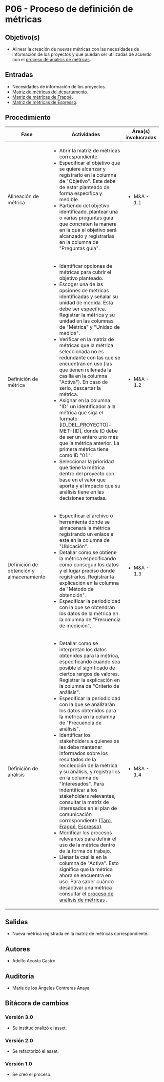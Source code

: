 # P06 - Proceso de definición de métricas

## Objetivo(s)

- Alinear la creación de nuevas métricas con las necesidades de información de los proyectos y que puedan ser utilizadas de acuerdo con el [proceso de análisis de métricas](https://taro-it.github.io/docs/procesos/P22-proceso-analisis-metricas).

## Entradas

- Necesidades de información de los proyectos.
- [Matriz de métricas del departamento](https://docs.google.com/spreadsheets/d/1iPB2uvTLcUs6xwrzPDwUiacKQenPDzABNM7yl2GitkI/edit#gid=0).
- [Matriz de métricas de Frappé](https://docs.google.com/spreadsheets/d/1iPB2uvTLcUs6xwrzPDwUiacKQenPDzABNM7yl2GitkI/edit#gid=1505846577).
- [Matriz de métricas de Espresso](https://docs.google.com/spreadsheets/d/1iPB2uvTLcUs6xwrzPDwUiacKQenPDzABNM7yl2GitkI/edit#gid=16791600).

## Procedimiento

<table>
  <thead>
    <th>Fase</th>
    <th>Actividades</th>
    <th>Área(s) involucradas</th>
  </thead>

  <tbody>
    <tr>
      <td>Alineación  de métrica</td>
      <td>
        <ul align="left">
          <li>Abrir la matriz de métricas correspondiente.</li>
          <li>Especificar el objetivo que se quiere alcanzar y registrarlo en la columna de "Objetivo". Este debe de estar planteado de forma específica y medible.</li>
          <li>Partiendo del objetivo identificado, plantear una o varias preguntas guía que concreten la manera en la que el objetivo será alcanzado y registrarlas en la columna de "Preguntas guía".</li>
        </ul>
      </td>
      <td>
        <ul>
          <li>M&A - 1.1</li>
        </ul>
      </td>
    </tr>
    <tr>
      <td>Definición  de métrica</td>
      <td>
        <ul align="left">
          <li>Identificar opciones de métricas para cubrir el objetivo planteado.</li>
          <li>Escoger una de las opciones de métricas identificadas y señalar su unidad de medida. Esta debe ser especifica. Registrar la métrica y su unidad en las columnas de "Métrica" y "Unidad de medida".</li>
          <li>Verificar en la matriz de métricas que la métrica seleccionada no es redundante con las que se encuentran en uso (las que tienen rellenada la casilla en la columna "Activa"). En caso de serlo, descartar la métrica. </li>
          <li>Asignar en la columna "ID" un identificador a la métrica que siga el formato [ID_DEL_PROYECTO]-MET-[ID], donde ID debe de ser un entero uno más que la métrica anterior. La primera métrica tiene como ID "01".</li>
          <li>Seleccionar la prioridad que tiene la métrica dentro del proyecto con base en el valor que aporta y el impacto que su análisis tiene en las decisiones tomadas.</li>
        </ul>
      </td>
      <td>
        <ul>
          <li>M&A - 1.2</li>
        </ul>
      </td>
    </tr>
    <tr>
      <td>Definición de obtención y almacenamiento</td>
      <td>
        <ul align="left">
          <li>Especificar el archivo o herramienta donde se almacenará la métrica registrando un enlace a este en la columna de "Ubicación".</li>
          <li>Detallar como se obtiene la métrica especificando como conseguir los datos y el lugar preciso donde registrarlos. Registrar la explicación en la columna de "Método de obtención".</li>
          <li>Especificar la periodicidad con la que se obtendrán los datos de la métrica en la columna de "Frecuencia de medición".</li>
        </ul>
      </td>
      <td>
        <ul>
          <li>M&A - 1.3</li>
        </ul>
      </td>
    </tr>
    <tr>
      <td>Definición de análisis</td>
      <td>
        <ul align="left">
          <li>Detallar como se interpretan los datos obtenidos para la métrica, especificando cuando sea posible el significado de ciertos rangos de valores. Registrar la explicación en la columna de "Criterio de análisis".</li>
          <li>Especificar la periodicidad con la que se analizarán los datos obtenidos para la métrica en la columna de "Frecuencia de análisis".</li>
          <li>Identificar los stakeholders a quienes se les debe mantener informados sobre los resultados de la recolección de la métrica y su análisis, y registrarlos en la columna de "Interesados". Para indentificar a los stakeholders relevantes, consultar la matriz de interesados en el plan de comunicación correspondiente (<a href="https://docs.google.com/document/d/1kYryes1hKTYkQ3kTnzVUAklUdh9R8K4m-rjXLyk1LRI/edit#">Taro</a>, <a href="https://docs.google.com/document/d/1kGH1U_97bXjmKr7aNI7CQmQych3FDtbAWG_J6pRdkm4/edit#heading=h.9fiepmd07hop">Frappé</a>, <a href="https://docs.google.com/document/d/19Auo8DCu3hAS-yt8lOKl2ZeIKqRGLWPEfqoljVTOIK0/edit#heading=h.9fiepmd07hop">Espresso</a>).</li>
          <li>Modificar los procesos relevantes para definir el uso de la métrica dentro de la forma de trabajo.</li>
          <li>Llenar la casilla en la columna de "Activa". Esto significa que la métrica ahora se encuentra en uso. Para saber cuándo desactivar una métrica consultar el <a href="https://taro-it.github.io/docs/procesos/P22-proceso-analisis-metricas">proceso de análisis de métricas</a> .</li>
        </ul>
      </td>
      <td>
        <ul>
          <li>M&A - 1.4</li>
        </ul>
      </td>
    </tr>
  </tbody>
</table>

## Salidas

- Nueva métrica registrada en la matriz de métricas correspondiente.

## Autores

- Adolfo Acosta Castro

## Auditoría

- María de los Ángeles Contreras Anaya

## Bitácora de cambios

### Versión 3.0

- Se institucionalizó el asset.

### Versión 2.0

- Se refactorizó el asset.

### Versión 1.0

- Se creó el proceso.
